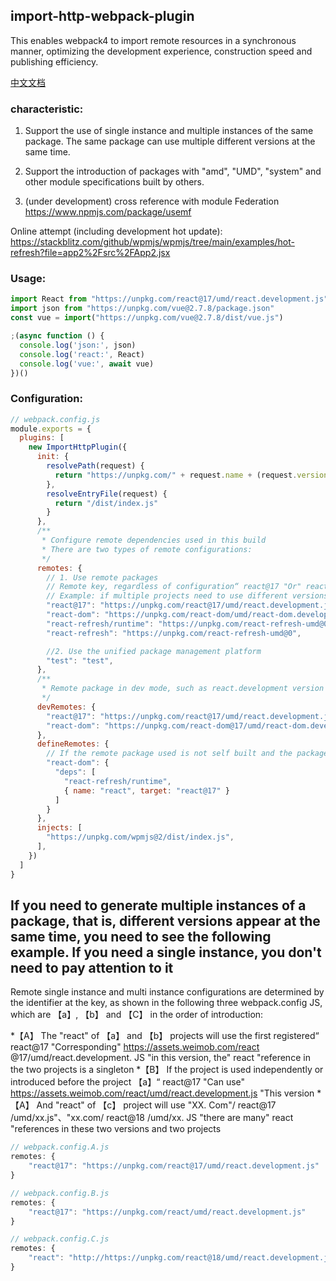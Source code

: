 ## import-http-webpack-plugin
This enables webpack4 to import remote resources in a synchronous manner, optimizing the development experience, construction speed and publishing efficiency.

[中文文档](doc/chinese)

### characteristic:

1. Support the use of single instance and multiple instances of the same package. The same package can use multiple different versions at the same time.

2. Support the introduction of packages with "amd", "UMD", "system" and other module specifications built by others.

3. (under development) cross reference with module Federation https://www.npmjs.com/package/usemf

<!-- 3. (to be supported) "import HTTP" introduces "module Federation exports".

4. (to be supported) "module Federation remotes" introduces "import HTTP".

5. (to be supported) "import HTTP" uses "module Federation shares".

6. (to be supported) "module Federation shares" use "import http DEPs." -->

Online attempt (including development hot update):
https://stackblitz.com/github/wpmjs/wpmjs/tree/main/examples/hot-refresh?file=app2%2Fsrc%2FApp2.jsx

### Usage:
``` js
import React from "https://unpkg.com/react@17/umd/react.development.js"
import json from "https://unpkg.com/vue@2.7.8/package.json"
const vue = import("https://unpkg.com/vue@2.7.8/dist/vue.js")

;(async function () {
  console.log('json:', json)
  console.log('react:', React)
  console.log('vue:', await vue)
})()
```


### Configuration:
``` js
// webpack.config.js
module.exports = {
  plugins: [
    new ImportHttpPlugin({
      init: {
        resolvePath(request) {
          return "https://unpkg.com/" + request.name + (request.version ? "@" + request.version : "")
        },
        resolveEntryFile(request) {
          return "/dist/index.js"
        }
      },
      /**
       * Configure remote dependencies used in this build
       * There are two types of remote configurations:
       */
      remotes: {
        // 1. Use remote packages
        // Remote key, regardless of configuration“ react@17 "Or" react "will make all" react "in the project use remote dependencies
        // Example: if multiple projects need to use different versions of react, you need to use“ react@version "This way
        "react@17": "https://unpkg.com/react@17/umd/react.development.js",
        "react-dom": "https://unpkg.com/react-dom/umd/react-dom.development.js",
        "react-refresh/runtime": "https://unpkg.com/react-refresh-umd@0",
        "react-refresh": "https://unpkg.com/react-refresh-umd@0",

        //2. Use the unified package management platform
        "test": "test",
      },
      /**
       * Remote package in dev mode, such as react.development version for hot update during development
       */
      devRemotes: {
        "react@17": "https://unpkg.com/react@17/umd/react.development.js",
        "react-dom": "https://unpkg.com/react-dom@17/umd/react-dom.development.js",
      },
      defineRemotes: {
        // If the remote package used is not self built and the package has dependencies, you need to configure dependency mapping here
        "react-dom": {
          "deps": [
            "react-refresh/runtime",
            { name: "react", target: "react@17" }
          ]
        }
      },
      injects: [
        "https://unpkg.com/wpmjs@2/dist/index.js",
      ],
    })
  ]
}
```

## If you need to generate multiple instances of a package, that is, different versions appear at the same time, you need to see the following example. If you need a single instance, you don't need to pay attention to it

Remote single instance and multi instance configurations are determined by the identifier at the key, as shown in the following three webpack.config JS, which are 【a】, 【b】 and 【C】 in the order of introduction:

*【A】 The "react" of 【a】 and 【b】 projects will use the first registered“ react@17 "Corresponding" https://assets.weimob.com/react @17/umd/react.development. JS "in this version, the" react "reference in the two projects is a singleton
*【B】 If the project is used independently or introduced before the project 【a】“ react@17 "Can use" https://assets.weimob.com/react/umd/react.development.js "This version
*【A】 And "react" of 【c】 project will use "XX. Com"/ react@17 /umd/xx.js"、"xx.com/ react@18 /umd/xx. JS "there are many" react "references in these two versions and two projects

``` js
// webpack.config.A.js
remotes: {
    "react@17": "https://unpkg.com/react@17/umd/react.development.js"
}

// webpack.config.B.js
remotes: {
    "react@17": "https://unpkg.com/react/umd/react.development.js"
}

// webpack.config.C.js
remotes: {
    "react": "http://https://unpkg.com/react@18/umd/react.development.js"
}
```
